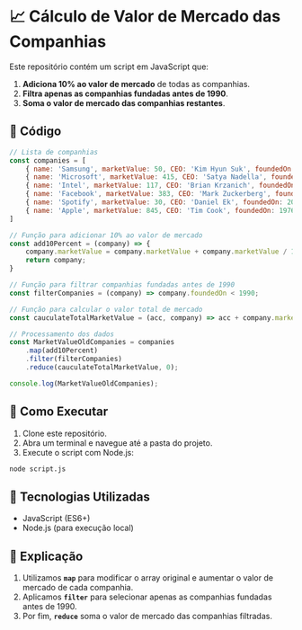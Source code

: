 # 📈 Cálculo de Valor de Mercado das Companhias

Este repositório contém um script em JavaScript que:

1. **Adiciona 10% ao valor de mercado** de todas as companhias.
2. **Filtra apenas as companhias fundadas antes de 1990**.
3. **Soma o valor de mercado das companhias restantes**.

## 📝 Código

```javascript
// Lista de companhias
const companies = [
    { name: 'Samsung', marketValue: 50, CEO: 'Kim Hyun Suk', foundedOn: 1938 },
    { name: 'Microsoft', marketValue: 415, CEO: 'Satya Nadella', foundedOn: 1975 },
    { name: 'Intel', marketValue: 117, CEO: 'Brian Krzanich', foundedOn: 1968 },
    { name: 'Facebook', marketValue: 383, CEO: 'Mark Zuckerberg', foundedOn: 2004 },
    { name: 'Spotify', marketValue: 30, CEO: 'Daniel Ek', foundedOn: 2006 },
    { name: 'Apple', marketValue: 845, CEO: 'Tim Cook', foundedOn: 1976 }
]

// Função para adicionar 10% ao valor de mercado
const add10Percent = (company) => {
    company.marketValue = company.marketValue + company.marketValue / 10;
    return company;
}

// Função para filtrar companhias fundadas antes de 1990
const filterCompanies = (company) => company.foundedOn < 1990;

// Função para calcular o valor total de mercado
const cauculateTotalMarketValue = (acc, company) => acc + company.marketValue;

// Processamento dos dados
const MarketValueOldCompanies = companies
    .map(add10Percent)
    .filter(filterCompanies)
    .reduce(cauculateTotalMarketValue, 0);

console.log(MarketValueOldCompanies);
```

## 🚀 Como Executar

1. Clone este repositório.
2. Abra um terminal e navegue até a pasta do projeto.
3. Execute o script com Node.js:

```sh
node script.js
```

## 📌 Tecnologias Utilizadas

- JavaScript (ES6+)
- Node.js (para execução local)

## 📖 Explicação

1. Utilizamos **`map`** para modificar o array original e aumentar o valor de mercado de cada companhia.
2. Aplicamos **`filter`** para selecionar apenas as companhias fundadas antes de 1990.
3. Por fim, **`reduce`** soma o valor de mercado das companhias filtradas.


